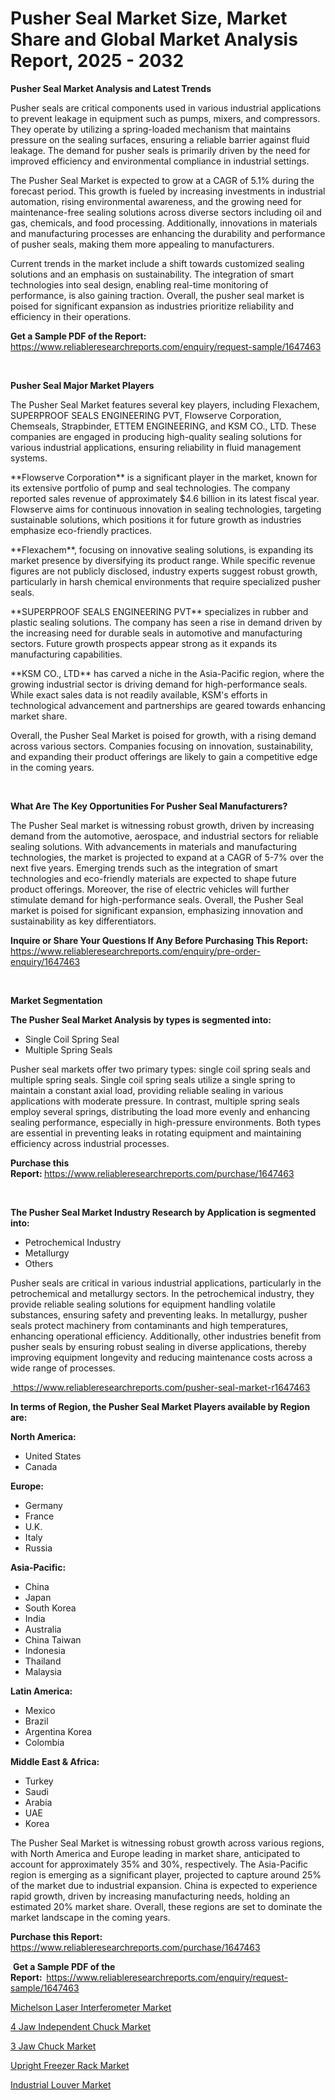 <p><h1>Pusher Seal Market Size, Market Share and Global Market Analysis Report, 2025 - 2032</h1></p><p><strong>Pusher Seal Market Analysis and Latest Trends</strong></p>
<p><p>Pusher seals are critical components used in various industrial applications to prevent leakage in equipment such as pumps, mixers, and compressors. They operate by utilizing a spring-loaded mechanism that maintains pressure on the sealing surfaces, ensuring a reliable barrier against fluid leakage. The demand for pusher seals is primarily driven by the need for improved efficiency and environmental compliance in industrial settings.</p><p>The Pusher Seal Market is expected to grow at a CAGR of 5.1% during the forecast period. This growth is fueled by increasing investments in industrial automation, rising environmental awareness, and the growing need for maintenance-free sealing solutions across diverse sectors including oil and gas, chemicals, and food processing. Additionally, innovations in materials and manufacturing processes are enhancing the durability and performance of pusher seals, making them more appealing to manufacturers.</p><p>Current trends in the market include a shift towards customized sealing solutions and an emphasis on sustainability. The integration of smart technologies into seal design, enabling real-time monitoring of performance, is also gaining traction. Overall, the pusher seal market is poised for significant expansion as industries prioritize reliability and efficiency in their operations.</p></p>
<p><strong>Get a Sample PDF of the Report:&nbsp;</strong> <a href="https://www.reliableresearchreports.com/enquiry/request-sample/1647463?utm_campaign=13&utm_medium=2&utm_source=Github&utm_content=ia&utm_term=10042025&utm_id=pusher-seal">https://www.reliableresearchreports.com/enquiry/request-sample/1647463</a></p>
<p>&nbsp;</p>
<p><strong>Pusher Seal Major Market Players</strong></p>
<p><p>The Pusher Seal Market features several key players, including Flexachem, SUPERPROOF SEALS ENGINEERING PVT, Flowserve Corporation, Chemseals, Strapbinder, ETTEM ENGINEERING, and KSM CO., LTD. These companies are engaged in producing high-quality sealing solutions for various industrial applications, ensuring reliability in fluid management systems.</p><p>**Flowserve Corporation** is a significant player in the market, known for its extensive portfolio of pump and seal technologies. The company reported sales revenue of approximately $4.6 billion in its latest fiscal year. Flowserve aims for continuous innovation in sealing technologies, targeting sustainable solutions, which positions it for future growth as industries emphasize eco-friendly practices.</p><p>**Flexachem**, focusing on innovative sealing solutions, is expanding its market presence by diversifying its product range. While specific revenue figures are not publicly disclosed, industry experts suggest robust growth, particularly in harsh chemical environments that require specialized pusher seals.</p><p>**SUPERPROOF SEALS ENGINEERING PVT** specializes in rubber and plastic sealing solutions. The company has seen a rise in demand driven by the increasing need for durable seals in automotive and manufacturing sectors. Future growth prospects appear strong as it expands its manufacturing capabilities.</p><p>**KSM CO., LTD** has carved a niche in the Asia-Pacific region, where the growing industrial sector is driving demand for high-performance seals. While exact sales data is not readily available, KSM's efforts in technological advancement and partnerships are geared towards enhancing market share.</p><p>Overall, the Pusher Seal Market is poised for growth, with a rising demand across various sectors. Companies focusing on innovation, sustainability, and expanding their product offerings are likely to gain a competitive edge in the coming years.</p></p>
<p>&nbsp;</p>
<p><strong>What Are The Key Opportunities For Pusher Seal Manufacturers?</strong></p>
<p><p>The Pusher Seal market is witnessing robust growth, driven by increasing demand from the automotive, aerospace, and industrial sectors for reliable sealing solutions. With advancements in materials and manufacturing technologies, the market is projected to expand at a CAGR of 5-7% over the next five years. Emerging trends such as the integration of smart technologies and eco-friendly materials are expected to shape future product offerings. Moreover, the rise of electric vehicles will further stimulate demand for high-performance seals. Overall, the Pusher Seal market is poised for significant expansion, emphasizing innovation and sustainability as key differentiators.</p></p>
<p><strong>Inquire or Share Your Questions If Any Before Purchasing This Report:</strong> <a href="https://www.reliableresearchreports.com/enquiry/pre-order-enquiry/1647463?utm_campaign=13&utm_medium=2&utm_source=Github&utm_content=ia&utm_term=10042025&utm_id=pusher-seal">https://www.reliableresearchreports.com/enquiry/pre-order-enquiry/1647463</a></p>
<p>&nbsp;</p>
<p><strong>Market Segmentation</strong></p>
<p><strong>The Pusher Seal Market Analysis by types is segmented into:</strong></p>
<p><ul><li>Single Coil Spring Seal</li><li>Multiple Spring Seals</li></ul></p>
<p><p>Pusher seal markets offer two primary types: single coil spring seals and multiple spring seals. Single coil spring seals utilize a single spring to maintain a constant axial load, providing reliable sealing in various applications with moderate pressure. In contrast, multiple spring seals employ several springs, distributing the load more evenly and enhancing sealing performance, especially in high-pressure environments. Both types are essential in preventing leaks in rotating equipment and maintaining efficiency across industrial processes.</p></p>
<p><strong>Purchase this Report:&nbsp;</strong><a href="https://www.reliableresearchreports.com/purchase/1647463?utm_campaign=13&utm_medium=2&utm_source=Github&utm_content=ia&utm_term=10042025&utm_id=pusher-seal">https://www.reliableresearchreports.com/purchase/1647463</a></p>
<p>&nbsp;</p>
<p><strong>The Pusher Seal Market Industry Research by Application is segmented into:</strong></p>
<p><ul><li>Petrochemical Industry</li><li>Metallurgy</li><li>Others</li></ul></p>
<p><p>Pusher seals are critical in various industrial applications, particularly in the petrochemical and metallurgy sectors. In the petrochemical industry, they provide reliable sealing solutions for equipment handling volatile substances, ensuring safety and preventing leaks. In metallurgy, pusher seals protect machinery from contaminants and high temperatures, enhancing operational efficiency. Additionally, other industries benefit from pusher seals by ensuring robust sealing in diverse applications, thereby improving equipment longevity and reducing maintenance costs across a wide range of processes.</p></p>
<p><a href="https://www.reliableresearchreports.com/pusher-seal-market-r1647463?utm_campaign=13&utm_medium=2&utm_source=Github&utm_content=ia&utm_term=10042025&utm_id=pusher-seal">&nbsp;https://www.reliableresearchreports.com/pusher-seal-market-r1647463</a></p>
<p><strong>In terms of Region, the Pusher Seal Market Players available by Region are:</strong></p>
<p>
    <p> <strong> North America: </strong>
        <ul>
            <li>United States</li>
            <li>Canada</li>
        </ul>
        </p> 
    <p> <strong> Europe: </strong>
        <ul>
            <li>Germany</li>
            <li>France</li>
            <li>U.K.</li>
            <li>Italy</li>
            <li>Russia</li>
        </ul>
        </p> 
    <p> <strong> Asia-Pacific: </strong>
        <ul>
            <li>China</li>
            <li>Japan</li>
            <li>South Korea</li>
            <li>India</li>
            <li>Australia</li>
            <li>China Taiwan</li>
            <li>Indonesia</li>
            <li>Thailand</li>
            <li>Malaysia</li>
        </ul>
        </p> 
    <p> <strong> Latin America: </strong>
        <ul>
            <li>Mexico</li>
            <li>Brazil</li>
            <li>Argentina Korea</li>
            <li>Colombia</li>
        </ul>
        </p> 
    <p> <strong> Middle East & Africa: </strong>
        <ul>
            <li>Turkey</li>
            <li>Saudi</li>
            <li>Arabia</li>
            <li>UAE</li>
            <li>Korea</li>
        </ul>
    </p>
    </p>
<p><p>The Pusher Seal Market is witnessing robust growth across various regions, with North America and Europe leading in market share, anticipated to account for approximately 35% and 30%, respectively. The Asia-Pacific region is emerging as a significant player, projected to capture around 25% of the market due to industrial expansion. China is expected to experience rapid growth, driven by increasing manufacturing needs, holding an estimated 20% market share. Overall, these regions are set to dominate the market landscape in the coming years.</p></p>
<p><strong>Purchase this Report: </strong><a href="https://www.reliableresearchreports.com/purchase/1647463?utm_campaign=13&utm_medium=2&utm_source=Github&utm_content=ia&utm_term=10042025&utm_id=pusher-seal">https://www.reliableresearchreports.com/purchase/1647463</a></p>
<p>&nbsp;<strong>Get a Sample PDF of the Report:&nbsp;&nbsp;</strong><a href="https://www.reliableresearchreports.com/enquiry/request-sample/1647463?utm_campaign=13&utm_medium=2&utm_source=Github&utm_content=ia&utm_term=10042025&utm_id=pusher-seal">https://www.reliableresearchreports.com/enquiry/request-sample/1647463</a></p>
<p><strong></strong></p>
<p><p><a href="https://github.com/lylyparadise/Market-Research-Report-List-6/blob/main/michelson-laser-interferometer-market.md?utm_campaign=13&utm_medium=2&utm_source=Github&utm_content=ia&utm_term=10042025&utm_id=pusher-seal">Michelson Laser Interferometer Market</a></p><p><a href="https://github.com/FlorianWolf90/Market-Research-Report-List-2/blob/main/4-jaw-independent-chuck-market.md?utm_campaign=13&utm_medium=2&utm_source=Github&utm_content=ia&utm_term=10042025&utm_id=pusher-seal">4 Jaw Independent Chuck Market</a></p><p><a href="https://github.com/NargisHussain75/Market-Research-Report-List-2/blob/main/3-jaw-chuck-market.md?utm_campaign=13&utm_medium=2&utm_source=Github&utm_content=ia&utm_term=10042025&utm_id=pusher-seal">3 Jaw Chuck Market</a></p><p><a href="https://github.com/hillsmyung726/Market-Research-Report-List-1/blob/main/upright-freezer-rack-market.md?utm_campaign=13&utm_medium=2&utm_source=Github&utm_content=ia&utm_term=10042025&utm_id=pusher-seal">Upright Freezer Rack Market</a></p><p><a href="https://github.com/pearlinewhite4692/Market-Research-Report-List-1/blob/main/industrial-louver-market.md?utm_campaign=13&utm_medium=2&utm_source=Github&utm_content=ia&utm_term=10042025&utm_id=pusher-seal">Industrial Louver Market</a></p></p>